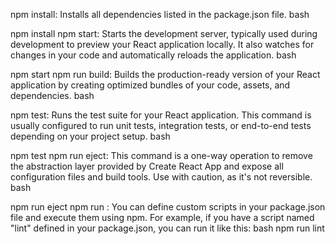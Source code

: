 npm install: Installs all dependencies listed in the package.json file.
bash

npm install
npm start: Starts the development server, typically used during development to preview your React application locally. It also watches for changes in your code and automatically reloads the application.
bash

npm start
npm run build: Builds the production-ready version of your React application by creating optimized bundles of your code, assets, and dependencies.
bash

npm test: Runs the test suite for your React application. This command is usually configured to run unit tests, integration tests, or end-to-end tests depending on your project setup.
bash

npm test
npm run eject: This command is a one-way operation to remove the abstraction layer provided by Create React App and expose all configuration files and build tools. Use with caution, as it's not reversible.
bash

npm run eject
npm run <custom-script>: You can define custom scripts in your package.json file and execute them using npm. For example, if you have a script named "lint" defined in your package.json, you can run it like this:
bash
npm run lint
